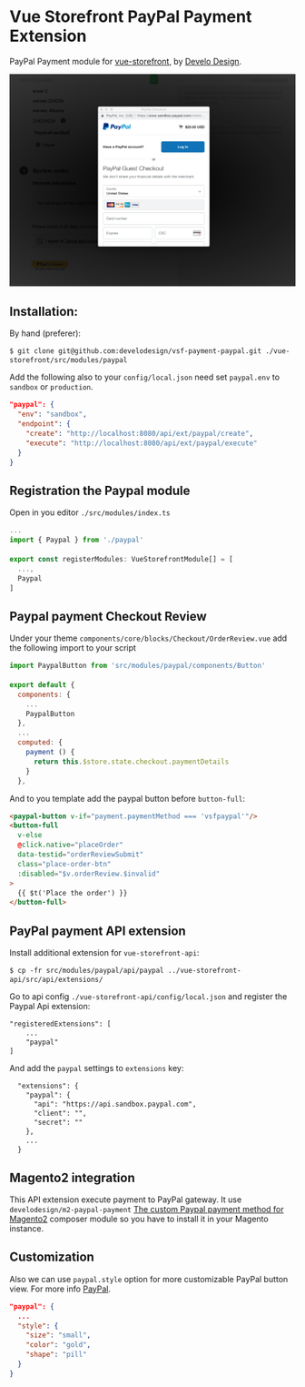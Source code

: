 # Vue Storefront PayPal Payment Extension

PayPal Payment module for [vue-storefront](https://github.com/DivanteLtd/vue-storefront), by [Develo Design](https://www.develodesign.co.uk).

![Demo](docs/demo.png)


## Installation:

By hand (preferer):
```shell
$ git clone git@github.com:develodesign/vsf-payment-paypal.git ./vue-storefront/src/modules/paypal
```

Add the following also to your `config/local.json` need set `paypal.env` to `sandbox` or `production`.
```json
"paypal": {
  "env": "sandbox",
  "endpoint": {
    "create": "http://localhost:8080/api/ext/paypal/create",
    "execute": "http://localhost:8080/api/ext/paypal/execute"
  }
}
```

## Registration the Paypal module

Open in you editor `./src/modules/index.ts`

```js
...
import { Paypal } from './paypal'

export const registerModules: VueStorefrontModule[] = [
  ...,
  Paypal
]
```

## Paypal payment Checkout Review
Under your theme `components/core/blocks/Checkout/OrderReview.vue` add the following import to your script

```js
import PaypalButton from 'src/modules/paypal/components/Button'

export default {
  components: {
    ...
    PaypalButton
  },
  ...
  computed: {
    payment () {
      return this.$store.state.checkout.paymentDetails
    }
  },
```

And to you template add the paypal button before `button-full`:

```html
<paypal-button v-if="payment.paymentMethod === 'vsfpaypal'"/>
<button-full
  v-else
  @click.native="placeOrder"
  data-testid="orderReviewSubmit"
  class="place-order-btn"
  :disabled="$v.orderReview.$invalid"
>
  {{ $t('Place the order') }}
</button-full>
```


## PayPal payment API extension

Install additional extension for `vue-storefront-api`:
```shell
$ cp -fr src/modules/paypal/api/paypal ../vue-storefront-api/src/api/extensions/
```

Go to api config  `./vue-storefront-api/config/local.json` and register the Paypal Api extension:
```
"registeredExtensions": [
    ...
    "paypal"
]
```

And add the `paypal` settings to `extensions` key:
```
  "extensions": {
    "paypal": {
      "api": "https://api.sandbox.paypal.com",
      "client": "",
      "secret": ""
    },
    ...
  }
```

## Magento2 integration

This API extension execute payment to PayPal gateway.
It use `develodesign/m2-paypal-payment` [The custom Paypal payment method for Magento2](https://github.com/develodesign/m2-paypal-payment) composer module so you have to install it in your Magento instance.

## Customization

Also we can use `paypal.style` option for more customizable PayPal button view. For more info [PayPal](https://developer.paypal.com/demo/checkout/#/pattern/checkout).

```json
"paypal": {
  ...
  "style": {
    "size": "small",
    "color": "gold",
    "shape": "pill"
  }
}
```
